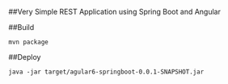 ##Very Simple REST Application using Spring Boot and Angular

##Build

`mvn package`

##Deploy

`java -jar target/agular6-springboot-0.0.1-SNAPSHOT.jar`
